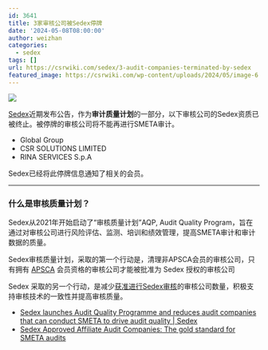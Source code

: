 ```yaml
---
id: 3641
title: 3家审核公司被Sedex停牌
date: '2024-05-08T08:00:00'
author: weizhan
categories:
  - sedex
tags: []
url: https://csrwiki.com/sedex/3-audit-companies-terminated-by-sedex
featured_image: https://csrwiki.com/wp-content/uploads/2024/05/image-6.png
---
```


![](https://csrwiki.com/wp-content/uploads/2024/05/image-6.png)

[Sedex](https://csrwiki.com/sedex/)近期发布公告，作为**审计质量计划**的一部分，以下审核公司的Sedex资质已被终止。被停牌的审核公司将不能再进行SMETA审计。

- Global Group
- CSR SOLUTIONS LIMITED
- RINA SERVICES S.p.A

Sedex已经将此停牌信息通知了相关的会员。

***

### 什么是审核质量计划？

Sedex从2021年开始启动了“审核质量计划”AQP, Audit Quality Program，旨在通过对审核公司进行风险评估、监测、培训和绩效管理，提高SMETA审计和审计数据的质量。

Sedex审核质量计划，采取的第一个行动是，清理非APSCA会员的审核公司，只有拥有 [APSCA](https://csrwiki.com/apsca/) 会员资格的审核公司才能被批准为 Sedex 授权的审核公司

Sedex 采取的另一个行动，是减少[获准进行Sedex审核](https://csrwiki.com/sedex/sedex-approved-3rd-party-auditing-compamies/)的审核公司数量，积极支持审核技术的一致性并提高审核质量。

- [](https://www.sedex.com/knowledge-hub/news/sedex-launches-audit-quality-programme-and-reduces-audit-companies-that-can-conduct-smeta-to-drive-audit-quality/)[Sedex launches Audit Quality Programme and reduces audit companies that can conduct SMETA to drive audit quality | Sedex](https://www.sedex.com/knowledge-hub/news/sedex-launches-audit-quality-programme-and-reduces-audit-companies-that-can-conduct-smeta-to-drive-audit-quality/)
- [Sedex Approved Affiliate Audit Companies: The gold standard for SMETA audits](https://www.sedex.com/about/who-we-work-with/affiliate-auditors/)
